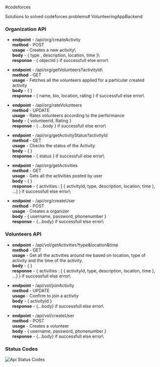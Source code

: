 #codeforces

Solutions to solved codeforces problems# VolunteeringAppBackend

### Organization API
* __endpoint__ -  /api/org/createActivity\
__method__ - POST\
__usage__ - Creates a new activity\  
__body__ - { type , description, location, time }\  
__response__ - { objectid } if successfull else error\  

* __endpoint__ -  /api/org/getVolunteers?activityId\  
__method__ - GET\
__usage__ - Fetches all the volunteers applied for a particular created activity\
__body__ - { }\
__response__ - { name, bio, location, rating } if successfull else error\

* __endpoint__ -  /api/org/rateVolunteers\
__method__ - UPDATE\
__usage__ - Rates volunteers according to the performance\
__body__ - { volunteerId, Rating }\
__response__ - { ...body } if successfull else error\

* __endpoint__ -  /api/org/getActivityStatus?activityId\
__method__ - GET\
__usage__ - Checks the status of the Activity\
__body__ - { }\
__response__ - { status } if successfull else error\

* __endpoint__ -  /api/org/getActivities\
__method__ - GET\
__usage__ - Gets all the activities posted by user\
__body__ - { }\
__response__ - { activities : [ { activityId, type, description, location, time }, ...] } if successfull else error\

* __endpoint__ - /api/org/createUser\
__method__ - POST\
__usage__ - Creates a organizer\
__body__ - { username, password, phonenumber }\
__response__ - {...body} if successfull else error\


### Volunteers API
* __endpoint__ - /api/vol/getActivities?type&location&time\
__method__ - GET\
__usage__ - Get all the activities around me based on location, type of activity and the time of the activity.\
__body__ - { }\
__response__ - { activities : [ { activityId, type, description, location, time }, ...] } if successfull else error\

* __endpoint__ - /api/vol/joinActivity\
__method__ - UPDATE\
__usage__ - Confirm to join a activity\
__body__ - { activityId }\
__response__ - {...body} if successfull else error\

* __endpoint__ - /api/vol/createUser\
__method__ - POST\
__usage__ - Creates a volunteer\
__body__ - { username, password, phonenumber }\
__response__ - {...body} if successfull else error\


### Status Codes
![Api Status Codes](/images/statusCodes.jpg)